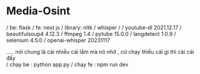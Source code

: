 # Media-Osint
/ be: flask
/ fe: next js
/ library: nltk  / whisper /
/ youtube-dl                      2021.12.17
/ beautifulsoup4                  4.12.3
/ ffmpeg                          1.4
/ pytube                          15.0.0
/ langdetect                      1.0.9
/ selenium                        4.5.0
/ openai-whisper                  20231117

 ..... nói chung là cài nhiều cái lắm mà nỏ nhớ , cứ chạy thiếu cái gì thì cài cái đấy\
/ chạy be : python app.py
/ chạy fe : npm run dev 
